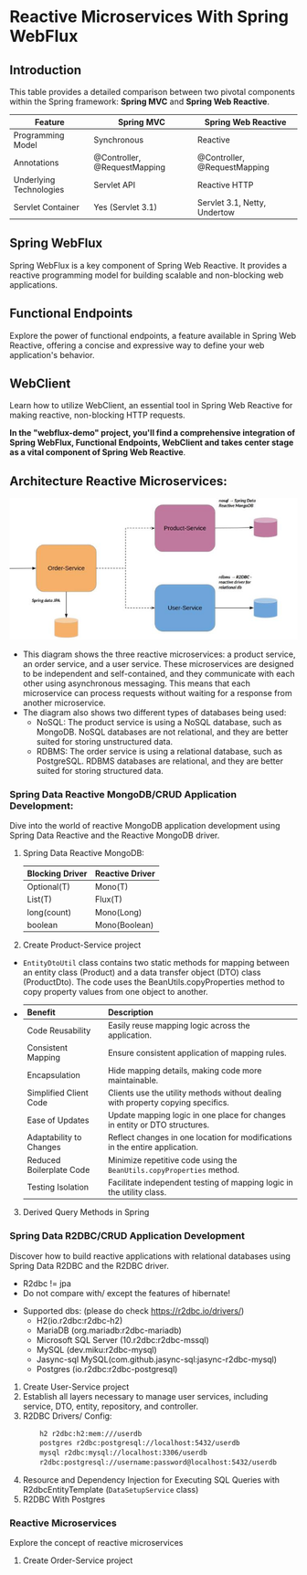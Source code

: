 # Reactive Microservices With Spring WebFlux

## Introduction
This table provides a detailed comparison between two pivotal components within the Spring framework: **Spring MVC** and **Spring Web Reactive**.

| Feature                  | Spring MVC                  | Spring Web Reactive          |
|--------------------------|-----------------------------|------------------------------|
| Programming Model        | Synchronous                | Reactive                     |
| Annotations              | @Controller, @RequestMapping | @Controller, @RequestMapping |
| Underlying Technologies  | Servlet API                 | Reactive HTTP                |
| Servlet Container        | Yes (Servlet 3.1)           | Servlet 3.1, Netty, Undertow |

## Spring WebFlux
Spring WebFlux is a key component of Spring Web Reactive. It provides a reactive programming model for building scalable and non-blocking web applications.
## Functional Endpoints
Explore the power of functional endpoints, a feature available in Spring Web Reactive, offering a concise and expressive way to define your web application's behavior.
## WebClient
Learn how to utilize WebClient, an essential tool in Spring Web Reactive for making reactive, non-blocking HTTP requests.

**In the "webflux-demo" project, you'll find a comprehensive integration of Spring WebFlux, Functional Endpoints, WebClient and takes center stage as a vital component of Spring Web Reactive**.
## Architecture  Reactive Microservices:
<div>
     <img src="reactiveSystem.jpg" width="auto">
</div>

- This diagram shows the three reactive microservices: a product service, an order service, and a user service. These microservices are designed to be independent and self-contained, and they communicate with each other using asynchronous messaging. This means that each microservice can process requests without waiting for a response from another microservice.
- The diagram also shows two different types of databases being used:
   * NoSQL: The product service is using a NoSQL database, such as MongoDB. NoSQL databases are not relational, and they are better suited for storing unstructured data.
   * RDBMS: The order service is using a relational database, such as PostgreSQL. RDBMS databases are relational, and they are better suited for storing structured data.

### Spring Data Reactive MongoDB/CRUD Application Development:
Dive into the world of reactive MongoDB application development using Spring Data Reactive and the Reactive MongoDB driver.
1. Spring Data Reactive MongoDB:

    | Blocking Driver | Reactive Driver |
    |-----------------|-----------------|
    | Optional(T)     | Mono(T)         |
    | List(T)         | Flux(T)         |
    | long(count)     | Mono(Long)      |
    | boolean         | Mono(Boolean)   |

2. Create Product-Service project
 - `EntityDtoUtil` class contains two static methods for mapping between an entity class (Product) and a data transfer object (DTO) class (ProductDto). The code uses the BeanUtils.copyProperties method to copy property values from one object to another.
 - | Benefit                   | Description                                                                                           |
   |---------------------------|-------------------------------------------------------------------------------------------------------|
   | Code Reusability          | Easily reuse mapping logic across the application.                                                    |
   | Consistent Mapping        | Ensure consistent application of mapping rules.                                                       |
   | Encapsulation             | Hide mapping details, making code more maintainable.                                                  |
   | Simplified Client Code    | Clients use the utility methods without dealing with property copying specifics.                      |
   | Ease of Updates           | Update mapping logic in one place for changes in entity or DTO structures.                             |
   | Adaptability to Changes    | Reflect changes in one location for modifications in the entire application.                           |
   | Reduced Boilerplate Code  | Minimize repetitive code using the `BeanUtils.copyProperties` method.                                 |
   | Testing Isolation         | Facilitate independent testing of mapping logic in the utility class.                                  |
3. Derived Query Methods in Spring

### Spring Data R2DBC/CRUD Application Development
Discover how to build reactive applications with relational databases using Spring Data R2DBC and the R2DBC driver.
* R2dbc != jpa
* Do not compare with/ except the features of hibernate!
- Supported dbs: (please do check https://r2dbc.io/drivers/)
  * H2(io.r2dbc:r2dbc-h2)
  * MariaDB (org.mariadb:r2dbc-mariadb)
  * Microsoft SQL Server (10.r2dbc:r2dbc-mssql)
  * MySQL (dev.miku:r2dbc-mysql)
  * Jasync-sql MySQL(com.github.jasync-sql:jasync-r2dbc-mysql)
  * Postgres (io.r2dbc:r2dbc-postgresql)
1. Create User-Service project
2. Establish all layers necessary to manage user services, including service, DTO, entity, repository, and controller.
3. R2DBC Drivers/ Config:
   ```xml
       h2 r2dbc:h2:mem:///userdb
       postgres r2dbc:postgresql://localhost:5432/userdb
       mysql r2dbc:mysql://localhost:3306/userdb
       r2dbc:postgresql://username:password@localhost:5432/userdb
   ```
4. Resource and Dependency Injection for Executing SQL Queries with R2dbcEntityTemplate (`DataSetupService` class)
5. R2DBC With Postgres

### Reactive Microservices
Explore the concept of reactive microservices
1. Create Order-Service project









